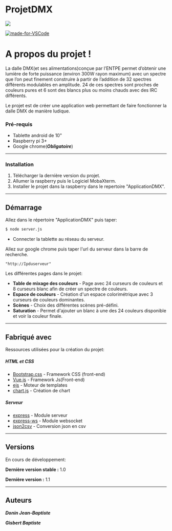  # ProjetDMX
<img src="/views/img/Markdown/dalleDMX.png">

[![made-for-VSCode](https://img.shields.io/badge/Made%20for-VSCode-1f425f.svg)](https://code.visualstudio.com/)

# A propos du projet !
La dalle DMX(et ses alimentations)conçue par l’ENTPE permet d’obtenir une lumière de forte puissance (environ 300W rayon maximum) avec un spectre que l’on peut finement construire à partir de l’addition de 32 spectres différents modulables en amplitude. 24 de ces spectres sont proches de couleurs pures et 6 sont des blancs plus ou moins chauds avec des IRC différents.

Le projet est de créer une application web permettant de faire fonctionner la dalle DMX de manière ludique.
### Pré-requis

* Tablette android de 10"
* Raspberry pi 3+
* Google chrome(**_Obligatoire_**)

****
### Installation

1. Télécharger la dernière version du projet.
2. Allumer la raspberry puis le Logiciel MobaXterm.
3. Installer le projet dans la raspberry dans le repertoire "ApplicationDMX".

****
## Démarrage
Allez dans le répertoire "ApplicationDMX" puis taper:
```sh
$ node server.js
```
* Connecter la tablette au réseau du serveur.
  
Allez sur google chrome puis taper l'url du serveur dans la barre de recherche.
```
"http://Ipduserveur"
```
Les différentes pages dans le projet:
* **Table de mixage des couleurs** - Page avec 24 curseurs de couleurs et 8 curseurs blanc afin de créer un spectre de couleurs.
* **Espace de couleurs** - Création d'un espace colorimétrique avec 3 curseurs de couleurs dominantes.
* **Scènes** - Choix des différentes scènes pré-défini.
* **Saturation** - Permet d'ajouter un blanc à une des 24 couleurs disponible et voir la couleur finale.

**** 
## Fabriqué avec

Ressources utilisées pour la création du projet:
##### HTML et CSS
* [Bootstrap.css](https://getbootstrap.com/) - Framework CSS (front-end)
* [Vue.js](https://fr.vuejs.org/v2/guide/index.html) - Framework Js(Front-end)
* [ejs](https://ejs.co/#install) - Moteur de templates
* [chart.js](https://www.chartjs.org/docs/latest/) - Création de chart 
  
##### Serveur
* [express](https://github.com/expressjs/express) - Module serveur
* [express-ws](https://www.npmjs.com/package/express-ws) - Module websocket
* [json2csv](https://www.npmjs.com/package/json2csv) - Conversion json en csv
****
## Versions
En cours de développement:

**Dernière version stable :** 1.0

**Dernière version :** 1.1
****
## Auteurs
**_Donin Jean-Baptiste_**

**_Gisbert Baptiste_**
